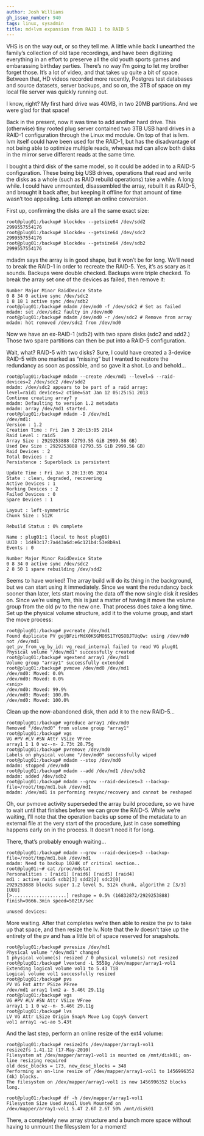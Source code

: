 ```yaml
---
author: Josh Williams
gh_issue_number: 940
tags: linux, sysadmin
title: md+lvm expansion from RAID 1 to RAID 5
---
```


VHS is on the way out, or so they tell me. A little while back I unearthed the family’s collection of old tape recordings, and have been digitizing everything in an effort to preserve all the old youth sports games and embarassing birthday parties. There’s no way I’m going to let my brother forget those. It’s a lot of video, and that takes up quite a bit of space. Between that, HD videos recorded more recently, Postgres test databases and source datasets, server backups, and so on, the 3TB of space on my local file server was quickly running out.

I know, right? My first hard drive was 40MB, in two 20MB partitions. And we were glad for that space!

Back in the present, now it was time to add another hard drive. This (otherwise) tiny rooted plug server contained two 3TB USB hard drives in a RAID-1 configuration through the Linux md module. On top of that is lvm. lvm itself could have been used for the RAID-1, but has the disadvantage of not being able to optimize multiple reads, whereas md can allow both disks in the mirror serve different reads at the same time.

I bought a third disk of the same model, so it could be added in to a RAID-5 configuration. These being big USB drives, operations that read and write the disks as a whole (such as RAID rebuild operations) take a while. A long while. I could have unmounted, disassembled the array, rebuilt it as RAID-5, and brought it back after, but keeping it offline for that amount of time wasn’t too appealing. Lets attempt an online conversion.

First up, confirming the disks are all the same exact size:

```
root@plug01:/backup# blockdev --getsize64 /dev/sdd2
2999557554176
root@plug01:/backup# blockdev --getsize64 /dev/sdc2
2999557554176
root@plug01:/backup# blockdev --getsize64 /dev/sdb2
2999557554176
```
mdadm says the array is in good shape, but it won’t be for long. We’ll need to break the RAID-1 in order to recreate the RAID-5. Yes, it’s as scary as it sounds. Backups were double checked. Backups were triple checked. To break the array set one of the devices as failed, then remove it:

```
Number Major Minor RaidDevice State
0 8 34 0 active sync /dev/sdc2
1 8 18 1 active sync /dev/sdb2
root@plug01:/backup# mdadm /dev/md0 -f /dev/sdc2 # Set as failed
mdadm: set /dev/sdc2 faulty in /dev/md0
root@plug01:/backup# mdadm /dev/md0 -r /dev/sdc2 # Remove from array
mdadm: hot removed /dev/sdc2 from /dev/md0
```
Now we have an ex-RAID-1 (sdb2) with two spare disks (sdc2 and sdd2.) Those two spare partitions can then be put into a RAID-5 configuration.

Wait, what? RAID-5 with two disks? Sure, I could have created a 3-device RAID-5 with one marked as “missing” but I wanted to restore the redundancy as soon as possible, and so gave it a shot. Lo and behold...

```
root@plug01:/backup# mdadm --create /dev/md1 --level=5 --raid-devices=2 /dev/sdc2 /dev/sdd2
mdadm: /dev/sdc2 appears to be part of a raid array:
level=raid1 devices=2 ctime=Sat Jan 12 05:25:51 2013
Continue creating array? y
mdadm: Defaulting to version 1.2 metadata
mdadm: array /dev/md1 started.
root@plug01:/backup# mdadm -D /dev/md1
/dev/md1:
Version : 1.2
Creation Time : Fri Jan 3 20:13:05 2014
Raid Level : raid5
Array Size : 2929253888 (2793.55 GiB 2999.56 GB)
Used Dev Size : 2929253888 (2793.55 GiB 2999.56 GB)
Raid Devices : 2
Total Devices : 2
Persistence : Superblock is persistent

Update Time : Fri Jan 3 20:13:05 2014
State : clean, degraded, recovering
Active Devices : 1
Working Devices : 2
Failed Devices : 0
Spare Devices : 1

Layout : left-symmetric
Chunk Size : 512K

Rebuild Status : 0% complete

Name : plug01:1 (local to host plug01)
UUID : 1d493c17:7a443a6d:e6c121b4:53e8b9a1
Events : 0

Number Major Minor RaidDevice State
0 8 34 0 active sync /dev/sdc2
2 8 50 1 spare rebuilding /dev/sdd2
```
Seems to have worked! The array build will do its thing in the background, but we can start using it immediately. Since we want the redundancy back sooner than later, lets start moving the data off the now single disk it resides on. Since we’re using lvm, this is just a matter of having it move the volume group from the old pv to the new one. That process does take a long time. Set up the physical volume structure, add it to the volume group, and start the move process:

```
root@plug01:/backup# pvcreate /dev/md1
Found duplicate PV gejBFzirMdX0KSGMO6S1TYQSOBJTUqOw: using /dev/md0 not /dev/md1
get_pv_from_vg_by_id: vg_read_internal failed to read VG plug01
Physical volume "/dev/md1" successfully created
root@plug01:/backup# vgextend array1 /dev/md1
Volume group "array1" successfully extended
root@plug01:/backup# pvmove /dev/md0 /dev/md1
/dev/md0: Moved: 0.0%
/dev/md0: Moved: 0.0%
<snip>
/dev/md0: Moved: 99.9%
/dev/md0: Moved: 100.0%
/dev/md0: Moved: 100.0%
```
Clean up the now-abandoned disk, then add it to the new RAID-5...

```
root@plug01:/backup# vgreduce array1 /dev/md0
Removed "/dev/md0" from volume group "array1"
root@plug01:/backup# vgs
VG #PV #LV #SN Attr VSize VFree
array1 1 1 0 wz--n- 2.73t 28.75g
root@plug01:/backup# pvremove /dev/md0
Labels on physical volume "/dev/md0" successfully wiped
root@plug01:/backup# mdadm --stop /dev/md0
mdadm: stopped /dev/md0
root@plug01:/backup# mdadm --add /dev/md1 /dev/sdb2
mdadm: added /dev/sdb2
root@plug01:/backup# mdadm --grow --raid-devices=3 --backup-file=/root/tmp/md1.bak /dev/md1
mdadm: /dev/md1 is performing resync/recovery and cannot be reshaped
```
Oh, our pvmove activity superseded the array build procedure, so we have to wait until that finishes before we can grow the RAID-5. While we’re waiting, I’ll note that the operation backs up some of the metadata to an external file at the very start of the procedure, just in case something happens early on in the process. It doesn’t need it for long.

There, that’s probably enough waiting...

```
root@plug01:/backup# mdadm --grow --raid-devices=3 --backup-file=/root/tmp/md1.bak /dev/md1
mdadm: Need to backup 1024K of critical section..
root@plug01:~# cat /proc/mdstat
Personalities : [raid1] [raid6] [raid5] [raid4]
md1 : active raid5 sdb2[3] sdd2[2] sdc2[0]
2929253888 blocks super 1.2 level 5, 512k chunk, algorithm 2 [3/3] [UUU]
[>....................] reshape = 0.5% (16832872/2929253888) finish=9666.3min speed=5021K/sec

unused devices:
```
More waiting. After that completes we’re then able to resize the pv to take up that space, and then resize the lv. Note that the lv doesn’t take up the entirety of the pv and has a little bit of space reserved for snapshots.

```
root@plug01:/backup# pvresize /dev/md1
Physical volume "/dev/md1" changed
1 physical volume(s) resized / 0 physical volume(s) not resized
root@plug01:/backup# lvextend -L 5558g /dev/mapper/array1-vol1
Extending logical volume vol1 to 5.43 TiB
Logical volume vol1 successfully resized
root@plug01:/backup# pvs
PV VG Fmt Attr PSize PFree
/dev/md1 array1 lvm2 a- 5.46t 29.11g
root@plug01:/backup# vgs
VG #PV #LV #SN Attr VSize VFree
array1 1 1 0 wz--n- 5.46t 29.11g
root@plug01:/backup# lvs
LV VG Attr LSize Origin Snap% Move Log Copy% Convert
vol1 array1 -wi-ao 5.43t
```
And the last step, perform an online resize of the ext4 volume:

```
root@plug01:/backup# resize2fs /dev/mapper/array1-vol1
resize2fs 1.41.12 (17-May-2010)
Filesystem at /dev/mapper/array1-vol1 is mounted on /mnt/disk01; on-line resizing required
old desc_blocks = 173, new_desc_blocks = 348
Performing an on-line resize of /dev/mapper/array1-vol1 to 1456996352 (4k) blocks.
The filesystem on /dev/mapper/array1-vol1 is now 1456996352 blocks long.

root@plug01:/backup# df -h /dev/mapper/array1-vol1
Filesystem Size Used Avail Use% Mounted on
/dev/mapper/array1-vol1 5.4T 2.6T 2.6T 50% /mnt/disk01
```
There, a completely new array structure and a bunch more space without having to unmount the filesystem for a moment!
